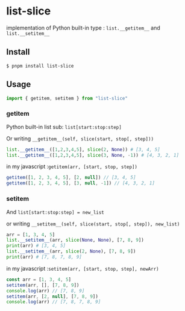 # list-slice

implementation of Python built-in type : `list.__getitem__` and `list.__setitem__`


## Install

```
$ pnpm install list-slice
```

## Usage

```js
import { getitem, setitem } from "list-slice"
```

### getitem

Python built-in list sub: `list[start:stop:step]`

Or writing `__getitem__(self, slice(start, stop[, step]))`

```python
list.__getitem__([1,2,3,4,5], slice(2, None)) # [3, 4, 5]
list.__getitem__([1,2,3,4,5], slice(3, None, -1)) # [4, 3, 2, 1]
```

in my javascript :`getitem(arr, [start, stop, step])`

```js
getitem([1, 2, 3, 4, 5], [2, null]) // [3, 4, 5]
getitem([1, 2, 3, 4, 5], [3, null, -1]) // [4, 3, 2, 1]
```

### setitem

And `list[start:stop:step] = new_list`

or writing `__setitem__(self, slice(start, stop[, step]), new_list)`

```python
arr = [1, 3, 4, 5]
list.__setitem__(arr, slice(None, None), [7, 8, 9])
print(arr) # [3, 4, 5]
list.__setitem__(arr, slice(2, None), [7, 8, 9])
print(arr) # [7, 8, 7, 8, 9]
```

in my javascript :`setitem(arr, [start, stop, step], newArr)`

```js
const arr = [1, 3, 4, 5]
setitem(arr, [], [7, 8, 9])
console.log(arr) // [7, 8, 9]
setitem(arr, [2, null], [7, 8, 9])
console.log(arr) // [7, 8, 7, 8, 9]
```
